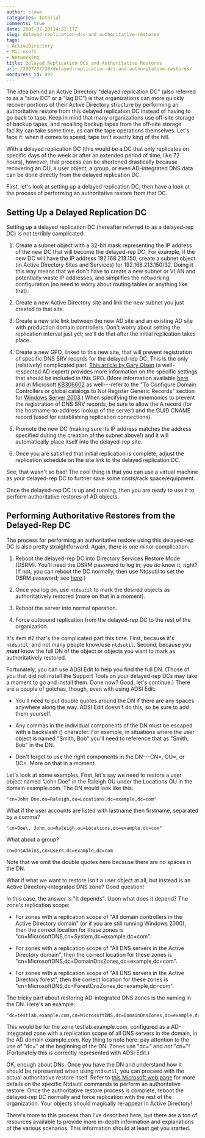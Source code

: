 ```yaml
---
author: slowe
categories: Tutorial
comments: true
date: 2007-07-20T14:31:17Z
slug: delayed-replication-dcs-and-authoritative-restores
tags:
- ActiveDirectory
- Microsoft
- Networking
title: Delayed Replication DCs and Authoritative Restores
url: /2007/07/20/delayed-replication-dcs-and-authoritative-restores/
wordpress_id: 492
---
```


The idea behind an Active Directory "delayed replication DC" (also referred to as a "slow DC" or a "lag DC") is that organizations can more quickly recover portions of their Active Directory structure by performing an authoritative restore from this delayed replication DC instead of having to go back to tape. Keep in mind that many organizations use off-site storage of backup tapes, and recalling backup tapes from the off-site storage facility can take some time, as can the tape operations themselves. Let's face it: when it comes to speed, tape isn't exactly king of the hill.

With a delayed replication DC (this would be a DC that only replicates on specific days of the week or after an extended period of time, like 72 hours), however, that process can be shortened drastically because recovering an OU, a user object, a group, or even AD-integrated DNS data can be done directly from the delayed replication DC.

First, let's look at setting up a delayed replication DC, then have a look at the process of performing an authoritative restore from that DC.

## Setting Up a Delayed Replication DC

Setting up a delayed replication DC (hereafter referred to as a delayed-rep DC) is not terribly complicated:

1. Create a subnet object with a 32-bit mask representing the IP address of the new DC that will become the delayed-rep DC. For example, if the new DC will have the IP address 192.168.213.150, create a subnet object (in Active Directory Sites and Services) for 192.168.213.150/32. Doing it this way means that we don't have to create a new subnet or VLAN and potentially waste IP addresses, and simplifies the networking configuration (no need to worry about routing tables or anything like that).

2. Create a new Active Directory site and link the new subnet you just created to that site.

3. Create a new site link between the new AD site and an existing AD site with production domain controllers. Don't worry about setting the replication interval just yet; we'll do that after the initial replication takes place.

4. Create a new GPO, linked to this new site, that will prevent registration of specific DNS SRV records for the delayed-rep DC. This is the only (relatively) complicated part. [This article by Gary Olsen](http://searchwinit.techtarget.com/tip/0,289483,sid1_gci1172883,00.html) (a well-respected AD expert) provides more information on the specific settings that should be included in this GPO. (More information available [here](http://searchwinit.techtarget.com/tip/0,289483,sid1_gci1086805,00.html) and in Microsoft [KB306602](http://support.microsoft.com/kb/306602/en-us) as well---refer to the "To Configure Domain Controllers or global catalogs to Not Register Generic Records" section for [Windows Server 2003](http://www.microsoft.com/windowsserver/default.mspx).) When specifying the mnemonics to prevent the registration of DNS SRV records, be sure to allow the A record (for the hostname-to-address lookup of the server) and the GUID CNAME record (used for establishing replication connections).

5. Promote the new DC (making sure its IP address matches the address specified during the creation of the subnet above!) and it will automatically place itself into the delayed-rep site.

6. Once you are satisfied that initial replication is complete, adjust the replication schedule on the site link to the delayed replication DC.

See, that wasn't so bad! The cool thing is that you can use a virtual machine as your delayed-rep DC to further save some costs/rack space/equipment.

Once the delayed-rep DC is up and running, then you are ready to use it to perform authoritative restores of AD objects.

## Performing Authoritative Restores from the Delayed-Rep DC

The process for performing an authoritative restore using this delayed-rep DC is also pretty straightforward. Again, there is one minor complication:

1. Reboot the delayed-rep DC into Directory Services Restore Mode (DSRM). You'll need the DSRM password to log in; you _do_ know it, right? (If not, you can reboot the DC normally, then use Ntdsutil to set the DSRM password; see [here](http://support.microsoft.com/kb/322672).)

2. Once you log on, use `ntdsutil` to mark the desired objects as authoritatively restored (more on that in a moment).

3. Reboot the server into normal operation.

4. Force outbound replication from the delayed-rep DC to the rest of the organization.

It's item #2 that's the complicated part this time. First, because it's `ntdsutil`, and not many people know/use `ntdsutil`. Second, because you **_must_** know the full DN of the object or objects you want to mark as authoritatively restored.

Fortunately, you can use ADSI Edit to help you find the full DN. (Those of you that did not install the Support Tools on your delayed-rep DCs may take a moment to go and install them. Done now? Good, let's continue.) There are a couple of gotchas, though, even with using ADSI Edit:

* You'll need to put double quotes around the DN if there are any spaces anywhere along the way.  ADSI Edit doesn't do this, so be sure to add them yourself.

* Any commas in the individual components of the DN must be escaped with a backslash (\) character. For example, in situations where the user object is named "Smith, Bob" you'll need to reference that as "Smith\, Bob" in the DN.

* Don't forget to use the right components in the DN---CN=, OU=, or DC=. More on that in a moment.

Let's look at some examples. First, let's say we need to restore a user object named "John Doe" in the Raleigh OU under the Locations OU in the domain example.com. The DN would look like this:

	"cn=John Doe,ou=Raleigh,ou=Locations,dc=example,dc=com"

What if the user accounts are listed with lastname then firstname, separated by a comma?

	"cn=Doe\, John,ou=Raleigh,ou=Locations,dc=example,dc=com"

What about a group?

	cn=DnsAdmins,cn=Users,dc=example,dc=com

Note that we omit the double quotes here because there are no spaces in the DN.

What if what we want to restore isn't a user object at all, but instead is an Active Directory-integrated DNS zone? Good question!

In this case, the answer is "It depends". Upon what does it depend? The zone's replication scope:

* For zones with a replication scope of "All domain controllers in the Active Directory domain" (or if you are still running Windows 2000), then the correct location for these zones is "cn=MicrosoftDNS,cn=System,dc=example,dc=com".

* For zones with a replication scope of "All DNS servers in the Active Directory domain", then the correct location for these zones is "cn=MicrosoftDNS,dc=DomainDnsZones,dc=example,dc=com".

* For zones with a replication scope of "All DNS servers in the Active Directory forest", then the correct location for these zones is "cn=MicrosoftDNS,dc=ForestDnsZones,dc=example,dc=com".

The tricky part about restoring AD-integrated DNS zones is the naming in the DN. Here's an example:

	"dc=testlab.example.com,cn=MicrosoftDNS,dc=DomainDnsZones,dc=example,dc=com"

This would be for the zone testlab.example.com, configured as a AD-integrated zone with a replication scope of all DNS servers in the domain, in the AD domain example.com. Key thing to note here: pay attention to the use of "dc=" at the beginning of the DN. Zones use "dc=" and _not_ "cn="! (Fortunately this is correctly represented with ADSI Edit.)

OK, enough about DNs. Once you have the DN and understand how it should be represented when using `ntdsutil`, you can proceed with the actual authoritative restore itself. Refer to [this Microsoft web page](http://technet2.microsoft.com/windowsserver/en/library/1b707085-98cb-4282-a67d-6406b9aacf191033.mspx?mfr=true) for more details on the specific Ntdsutil commands to perform an authoritative restore. Once the authoritative restore process is complete, reboot the delayed-rep DC normally and force replication with the rest of the organization. Your objects should magically re-appear in Active Directory!

There's more to this process than I've described here, but there are a ton of resources available to provide more in-depth information and explanations of the various scenarios. This information should at least get you started.

